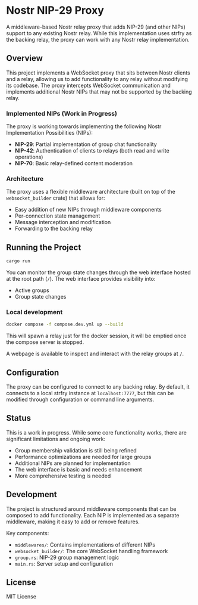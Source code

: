# Nostr NIP-29 Proxy

A middleware-based Nostr relay proxy that adds NIP-29 (and other NIPs) support to any existing Nostr relay. While this implementation uses strfry as the backing relay, the proxy can work with any Nostr relay implementation.

## Overview

This project implements a WebSocket proxy that sits between Nostr clients and a relay, allowing us to add functionality to any relay without modifying its codebase. The proxy intercepts WebSocket communication and implements additional Nostr NIPs that may not be supported by the backing relay.

### Implemented NIPs (Work in Progress)

The proxy is working towards implementing the following Nostr Implementation Possibilities (NIPs):

- **NIP-29**: Partial implementation of group chat functionality
- **NIP-42**: Authentication of clients to relays (both read and write operations)
- **NIP-70**: Basic relay-defined content moderation

### Architecture

The proxy uses a flexible middleware architecture (built on top of the `websocket_builder` crate) that allows for:
- Easy addition of new NIPs through middleware components
- Per-connection state management
- Message interception and modification
- Forwarding to the backing relay

## Running the Project

```bash
cargo run
```

You can monitor the group state changes through the web interface hosted at the root path (`/`). The web interface provides visibility into:
- Active groups
- Group state changes

### Local development

```bash
docker compose -f compose.dev.yml up --build
```

This will spawn a relay just for the docker session, it will be emptied once the compose server is stopped.

A webpage is available to inspect and interact with the relay groups at `/`.

## Configuration

The proxy can be configured to connect to any backing relay. By default, it connects to a local strfry instance at `localhost:7777`, but this can be modified through configuration or command line arguments.

## Status

This is a work in progress. While some core functionality works, there are significant limitations and ongoing work:

- Group membership validation is still being refined
- Performance optimizations are needed for large groups
- Additional NIPs are planned for implementation
- The web interface is basic and needs enhancement
- More comprehensive testing is needed

## Development

The project is structured around middleware components that can be composed to add functionality. Each NIP is implemented as a separate middleware, making it easy to add or remove features.

Key components:
- `middlewares/`: Contains implementations of different NIPs
- `websocket_builder/`: The core WebSocket handling framework
- `group.rs`: NIP-29 group management logic
- `main.rs`: Server setup and configuration

## License

MIT License